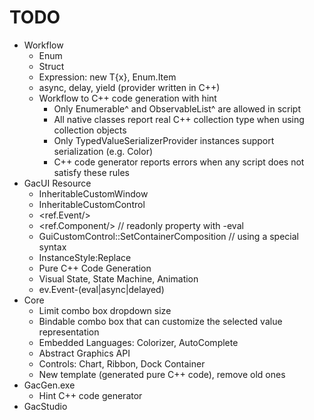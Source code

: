 # TODO

* Workflow
    * Enum
    * Struct
    * Expression: new T{x}, Enum.Item
    * async, delay, yield (provider written in C++)
    * Workflow to C++ code generation with hint
        * Only Enumerable<T>^ and ObservableList^ are allowed in script
        * All native classes report real C++ collection type when using collection objects
        * Only TypedValueSerializerProvider<T> instances support serialization (e.g. Color)
        * C++ code generator reports errors when any script does not satisfy these rules
* GacUI Resource
    * InheritableCustomWindow
    * InheritableCustomControl
    * <ref.Event/>
    * <ref.Component/> // readonly property with -eval
    * GuiCustomControl::SetContainerComposition // using a special syntax
    * InstanceStyle:Replace
    * Pure C++ Code Generation
    * Visual State, State Machine, Animation
    * ev.Event-(eval|async|delayed)
* Core
    * Limit combo box dropdown size
    * Bindable combo box that can customize the selected value representation
    * Embedded Languages: Colorizer, AutoComplete
    * Abstract Graphics API
    * Controls: Chart, Ribbon, Dock Container
    * New template (generated pure C++ code), remove old ones
* GacGen.exe
    * Hint C++ code generator
* GacStudio
